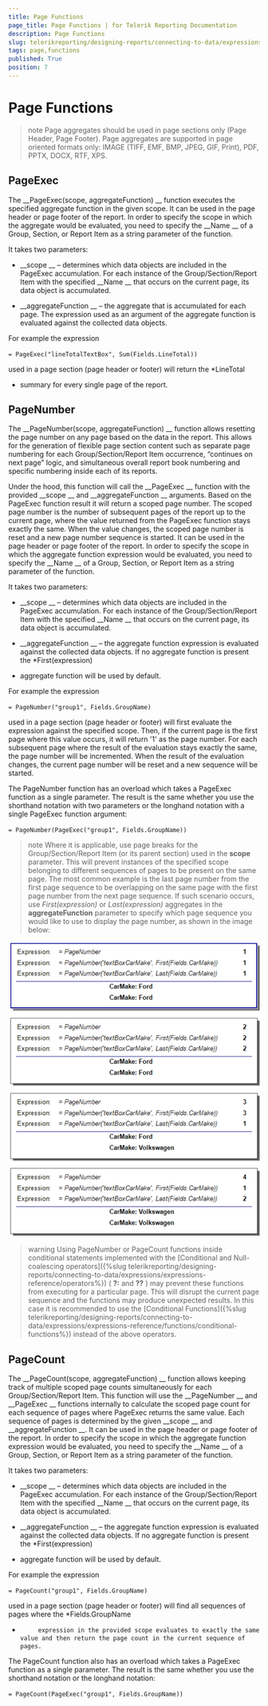 ```yaml
---
title: Page Functions
page_title: Page Functions | for Telerik Reporting Documentation
description: Page Functions
slug: telerikreporting/designing-reports/connecting-to-data/expressions/expressions-reference/functions/page-functions
tags: page,functions
published: True
position: 7
---
```


# Page Functions



>note Page aggregates should be used in page sections only (Page Header, Page Footer).          Page aggregates are supported in page oriented formats only: IMAGE (TIFF, EMF, BMP, JPEG, GIF, Print),          PDF, PPTX, DOCX, RTF, XPS.        


## PageExec

The 
__PageExec(scope, aggregateFunction)
__ function executes the specified aggregate function
          in the given scope. It can be used in the page header or page footer of the report. In order
          to specify the scope in which the aggregate would be evaluated, you need to specify the 
__Name
__ of a Group, Section,
          or Report Item as a string parameter of the function.
        


It takes two parameters:


* __scope
__ – determines which data objects are included in the PageExec accumulation. For each instance of the
              Group/Section/Report Item with the specified 
__Name
__ that occurs on the current page, its data object is accumulated.
            


* __aggregateFunction
__ – the aggregate that is accumulated for each page. The expression used as an argument of the aggregate function is
              evaluated against the collected data objects.
            


For example the expression
        


`= PageExec("lineTotalTextBox", Sum(Fields.LineTotal))
`

used in a page section (page header or footer) will return the 
*LineTotal
* summary for every single page of the report.
        


## PageNumber

The 
__PageNumber(scope, aggregateFunction)
__ function allows resetting the page number on any page based on the data in the report.
          This allows for the generation of flexible page section content such as
          separate page numbering for each Group/Section/Report Item occurrence,
          “continues on next page” logic,
          and simultaneous overall report book numbering and specific numbering inside each of its reports.
        


Under the hood, this function will call the 
__PageExec
__ function with the provided 
__scope
__          and 
__aggregateFunction
__ arguments.
          Based on the PageExec function result it will return a scoped page number. The scoped page number is the number of subsequent pages
          of the report up to the current page, where the value returned from the PageExec function stays exactly the same.
          When the value changes, the scoped page number is reset and a new page number sequence is started.
          It can be used in the page header or page footer of the report. In order
          to specify the scope in which the aggregate function expression would be evaluated, you need to specify the 
__Name
__ of a Group, Section,
          or Report Item as a string parameter of the function.
        


It takes two parameters:


* __scope
__ – determines which data objects are included in the PageExec accumulation. For each instance of the
              Group/Section/Report Item with the specified 
__Name
__ that occurs on the current page, its data object is accumulated.
            


* __aggregateFunction
__ – the aggregate function expression is evaluated against the collected data objects.
              If no aggregate function is present the 
*First(expression)
* aggregate function will be used by default.
            


For example the expression
        


`= PageNumber("group1", Fields.GroupName)
`

used in a page section (page header or footer) will first evaluate the expression against the specified scope.
          Then, if the current page is the first page where this value occurs, it will return '1' as the page number.
          For each subsequent page where the result of the evaluation stays exactly the same, the page number will be incremented.
          When the result of the evaluation changes, the current page number will be reset and a new sequence will be started.
        


The PageNumber function has an overload which takes a PageExec function as a single parameter.
          The result is the same whether you use the shorthand notation with two parameters or the longhand notation with a single PageExec function argument:
        


`= PageNumber(PageExec("group1", Fields.GroupName))
`

>note Where it is applicable, use page breaks for the Group/Section/Report Item (or its parent section) used in the  __scope__  parameter.            This will prevent instances of the specified scope belonging to different sequences of pages to be present on the same page.            The most common example is the last page number from the first page sequence to be overlapping on the same page with            the first page number from the next page sequence.            If such scenario occurs, use  *First(expression)*  or  *Last(expression)*  aggregates            in the  __aggregateFunction__  parameter to specify which page sequence you would like to use to display the page number,            as shown in the image below:          
  
  ![Reset Page Last First](images/ResetPageLastFirst.png)

>warning Using PageNumber or PageCount functions inside conditional statements implemented with the            [Conditional and Null-coalescing operators]({%slug telerikreporting/designing-reports/connecting-to-data/expressions/expressions-reference/operators%})            ( __?:__  and  __??__ ) may prevent these functions from executing for a particular page.            This will disrupt the current page sequence and the functions may produce unexpected results.            In this case it is recommended to use the [Conditional Functions]({%slug telerikreporting/designing-reports/connecting-to-data/expressions/expressions-reference/functions/conditional-functions%}) instead of the above operators.          


## PageCount

The 
__PageCount(scope, aggregateFunction)
__ function allows keeping track of multiple scoped page counts simultaneously
          for each Group/Section/Report Item.
          This function will use the 
__PageNumber
__ and 
__PageExec
__ functions
          internally to calculate the scoped page count for each sequence of pages where PageExec returns the same value. Each sequence of pages is
          determined by the given 
__scope
__ and 
__aggregateFunction
__.
          It can be used in the page header or page footer of the report. In order
          to specify the scope in which the aggregate function expression would be evaluated, you need to specify the 
__Name
__ of a Group, Section,
          or Report Item as a string parameter of the function.
        


It takes two parameters:


* __scope
__ – determines which data objects are included in the PageExec accumulation. For each instance of the
              Group/Section/Report Item with the specified 
__Name
__ that occurs on the current page, its data object is accumulated.
            


* __aggregateFunction
__ – the aggregate function expression is evaluated against the collected data objects.
              If no aggregate function is present the 
*First(expression)
* aggregate function will be used by default.
            


For example the expression
        


`= PageCount("group1", Fields.GroupName)
`

used in a page section (page header or footer) will find all sequences of pages where the 
*Fields.GroupName
*          expression in the provided scope evaluates to exactly the same value and then return the page count in the current sequence of pages.
        


The PageCount function also has an overload which takes a PageExec function as a single parameter.
          The result is the same whether you use the shorthand notation or the longhand notation:
        


`= PageCount(PageExec("group1", Fields.GroupName))
`
